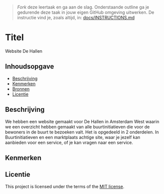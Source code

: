 > _Fork_ deze leertaak en ga aan de slag. Onderstaande outline ga je gedurende deze taak in jouw eigen GitHub omgeving uitwerken. De instructie vind je, zoals altijd, in: [docs/INSTRUCTIONS.md]([docs/INSTRUCTIONS.md](https://github.com/fdnd-task/the-client-website/blob/main/docs/INSTRUCTIONS.md))

# Titel
Website De Hallen

## Inhoudsopgave

  * [Beschrijving](#beschrijving)
  * [Kenmerken](#kenmerken)
  * [Bronnen](#bronnen)
  * [Licentie](#licentie)

## Beschrijving
We hebben een website gemaakt voor De Hallen in Amsterdam West waarin we een overzicht hebben gemaakt van alle buurtinitiatieven die voor de bewoners in de buurt te bezoeken valt. Het is opgedeeld in 2 onderdelen. In Buurtinitiatieven en een marktplaats achtige site, waar je jezelf kan aanbieden voor een service, of je kan vragen naar een service. <!-- Voeg een mooie poster visual toe 📸 --><!-- Voeg een link toe naar Github Pages 🌐-->

## Kenmerken
<!-- Bij Kenmerken staat welke technieken zijn gebruikt en hoe. Wat is de HTML structuur? Wat zijn de belangrijkste dingen in CSS? Wat is er met Javascript gedaan en hoe? Misschien heb je een framwork of library gebruikt? -->



## Licentie

This project is licensed under the terms of the [MIT license](./LICENSE).
